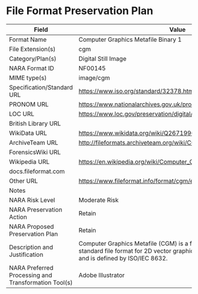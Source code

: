 # File Format Preservation Plan
  | Field | Value |
  | ----------- | ----------- |
  | Format Name | Computer Graphics Metafile Binary 1 | 
| File Extension(s) | cgm | 
| Category/Plan(s) | Digital Still Image | 
| NARA Format ID | NF00145 | 
| MIME type(s) | image/cgm | 
| Specification/Standard URL | <https://www.iso.org/standard/32378.html> | 
| PRONOM URL | <https://www.nationalarchives.gov.uk/pronom/fmt/303> | 
| LOC URL | <https://www.loc.gov/preservation/digital/formats/fdd/fdd000521.shtml> | 
| British Library URL |  | 
| WikiData URL | <https://www.wikidata.org/wiki/Q26719966> | 
| ArchiveTeam URL | <http://fileformats.archiveteam.org/wiki/CGM> | 
| ForensicsWiki URL |  | 
| Wikipedia URL | <https://en.wikipedia.org/wiki/Computer_Graphics_Metafile> | 
| docs.fileformat.com |  | 
| Other URL | <https://www.fileformat.info/format/cgm/egff.htm> | 
| Notes |  | 
| NARA Risk Level | Moderate Risk | 
| NARA Preservation Action | Retain | 
| NARA Proposed Preservation Plan | Retain | 
| Description and Justification | Computer Graphics Metafile (CGM) is a free and open international standard file format for 2D vector graphics, raster graphics, and text, and is defined by ISO/IEC 8632. | 
| NARA Preferred Processing and Transformation Tool(s) | Adobe Illustrator | 
